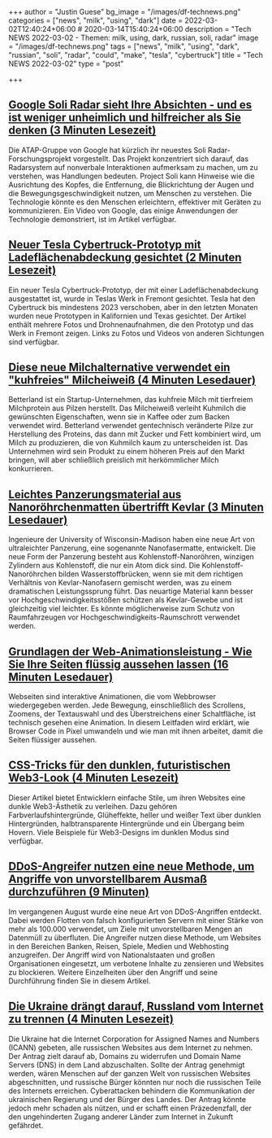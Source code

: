 +++
author = "Justin Guese"
bg_image = "/images/df-technews.png"
categories = ["news", "milk", "using", "dark"]
date = 2022-03-02T12:40:24+06:00 # 2020-03-14T15:40:24+06:00
description = "Tech NEWS 2022-03-02 - Themen: milk, using, dark, russian, soli, radar"
image = "/images/df-technews.png"
tags = ["news", "milk", "using", "dark", "russian", "soli", "radar", "could", "make", "tesla", "cybertruck"]
title = "Tech NEWS 2022-03-02"
type = "post"

+++

## [Google Soli Radar sieht Ihre Absichten - und es ist weniger unheimlich und hilfreicher als Sie denken (3 Minuten Lesezeit)](https://www.techradar.com/news/google-soli-radar-sees-your-intentions-and-its-less-creepy-and-more-helpful-than-you-think)

 Die ATAP-Gruppe von Google hat kürzlich ihr neuestes Soli Radar-Forschungsprojekt vorgestellt. Das Projekt konzentriert sich darauf, das Radarsystem auf nonverbale Interaktionen aufmerksam zu machen, um zu verstehen, was Handlungen bedeuten. Project Soli kann Hinweise wie die Ausrichtung des Kopfes, die Entfernung, die Blickrichtung der Augen und die Bewegungsgeschwindigkeit nutzen, um Menschen zu verstehen. Die Technologie könnte es den Menschen erleichtern, effektiver mit Geräten zu kommunizieren. Ein Video von Google, das einige Anwendungen der Technologie demonstriert, ist im Artikel verfügbar.

## [Neuer Tesla Cybertruck-Prototyp mit Ladeflächenabdeckung gesichtet (2 Minuten Lesezeit)](https://electrek.co/2022/02/28/new-tesla-cybertruck-prototype-spotted-bed-cover//1/0100017f4a521b22-79d816bc-fee0-4b98-8f83-abed41596093-000000/4QQU25yJ5HXPH53RhLTjJPiardeNS9sQdrrUGwg3X9c=239)

 Ein neuer Tesla Cybertruck-Prototyp, der mit einer Ladeflächenabdeckung ausgestattet ist, wurde in Teslas Werk in Fremont gesichtet. Tesla hat den Cybertruck bis mindestens 2023 verschoben, aber in den letzten Monaten wurden neue Prototypen in Kalifornien und Texas gesichtet. Der Artikel enthält mehrere Fotos und Drohnenaufnahmen, die den Prototyp und das Werk in Fremont zeigen. Links zu Fotos und Videos von anderen Sichtungen sind verfügbar.

## [Diese neue Milchalternative verwendet ein "kuhfreies" Milcheiweiß (4 Minuten Lesedauer)](https://www.fastcompany.com/90724172/milk-brand-first-to-use-cow-free-dairy-protein)

 Betterland ist ein Startup-Unternehmen, das kuhfreie Milch mit tierfreiem Milchprotein aus Pilzen herstellt. Das Milcheiweiß verleiht Kuhmilch die gewünschten Eigenschaften, wenn sie in Kaffee oder zum Backen verwendet wird. Betterland verwendet gentechnisch veränderte Pilze zur Herstellung des Proteins, das dann mit Zucker und Fett kombiniert wird, um Milch zu produzieren, die von Kuhmilch kaum zu unterscheiden ist. Das Unternehmen wird sein Produkt zu einem höheren Preis auf den Markt bringen, will aber schließlich preislich mit herkömmlicher Milch konkurrieren.

## [Leichtes Panzerungsmaterial aus Nanoröhrchenmatten übertrifft Kevlar (3 Minuten Lesedauer)](https://newatlas.com/materials/ultralight-armor-material-outperforms-kevlar-steel/)

 Ingenieure der University of Wisconsin-Madison haben eine neue Art von ultraleichter Panzerung, eine sogenannte Nanofasermatte, entwickelt. Die neue Form der Panzerung besteht aus Kohlenstoff-Nanoröhren, winzigen Zylindern aus Kohlenstoff, die nur ein Atom dick sind. Die Kohlenstoff-Nanoröhrchen bilden Wasserstoffbrücken, wenn sie mit dem richtigen Verhältnis von Kevlar-Nanofasern gemischt werden, was zu einem dramatischen Leistungssprung führt. Das neuartige Material kann besser vor Hochgeschwindigkeitsstößen schützen als Kevlar-Gewebe und ist gleichzeitig viel leichter. Es könnte möglicherweise zum Schutz von Raumfahrzeugen vor Hochgeschwindigkeits-Raumschrott verwendet werden.

## [Grundlagen der Web-Animationsleistung - Wie Sie Ihre Seiten flüssig aussehen lassen (16 Minuten Lesedauer)](https://www.freecodecamp.org/news/web-animation-performance-fundamentals/)

 Webseiten sind interaktive Animationen, die vom Webbrowser wiedergegeben werden. Jede Bewegung, einschließlich des Scrollens, Zoomens, der Textauswahl und des Überstreichens einer Schaltfläche, ist technisch gesehen eine Animation. In diesem Leitfaden wird erklärt, wie Browser Code in Pixel umwandeln und wie man mit ihnen arbeitet, damit die Seiten flüssiger aussehen.

## [CSS-Tricks für den dunklen, futuristischen Web3-Look (4 Minuten Lesezeit)](https://trishalim.hashnode.dev/css-tricks-to-create-that-dark-futuristic-web3-look)

 Dieser Artikel bietet Entwicklern einfache Stile, um ihren Websites eine dunkle Web3-Ästhetik zu verleihen. Dazu gehören Farbverlaufshintergründe, Glüheffekte, heller und weißer Text über dunklen Hintergründen, halbtransparente Hintergründe und ein Übergang beim Hovern. Viele Beispiele für Web3-Designs im dunklen Modus sind verfügbar.

## [DDoS-Angreifer nutzen eine neue Methode, um Angriffe von unvorstellbarem Ausmaß durchzuführen (9 Minuten)](https://arstechnica.com/information-technology/2022/03/unending-data-floods-and-complete-resource-exhaustion-ddoses-get-meaner/?comments=1)

 Im vergangenen August wurde eine neue Art von DDoS-Angriffen entdeckt. Dabei werden Flotten von falsch konfigurierten Servern mit einer Stärke von mehr als 100.000 verwendet, um Ziele mit unvorstellbaren Mengen an Datenmüll zu überfluten. Die Angreifer nutzen diese Methode, um Websites in den Bereichen Banken, Reisen, Spiele, Medien und Webhosting anzugreifen. Der Angriff wird von Nationalstaaten und großen Organisationen eingesetzt, um verbotene Inhalte zu zensieren und Websites zu blockieren. Weitere Einzelheiten über den Angriff und seine Durchführung finden Sie in diesem Artikel.

## [Die Ukraine drängt darauf, Russland vom Internet zu trennen (4 Minuten Lesezeit)](https://www.rollingstone.com/politics/politics-news/ukraine-icann-russia-internet-runet-disconnection-1314278/)

 Die Ukraine hat die Internet Corporation for Assigned Names and Numbers (ICANN) gebeten, alle russischen Websites aus dem Internet zu nehmen. Der Antrag zielt darauf ab, Domains zu widerrufen und Domain Name Servers (DNS) in dem Land abzuschalten. Sollte der Antrag genehmigt werden, wären Menschen auf der ganzen Welt von russischen Websites abgeschnitten, und russische Bürger könnten nur noch die russischen Teile des Internets erreichen. Cyberattacken behindern die Kommunikation der ukrainischen Regierung und der Bürger des Landes. Der Antrag könnte jedoch mehr schaden als nützen, und er schafft einen Präzedenzfall, der den ungehinderten Zugang anderer Länder zum Internet in Zukunft gefährdet.

